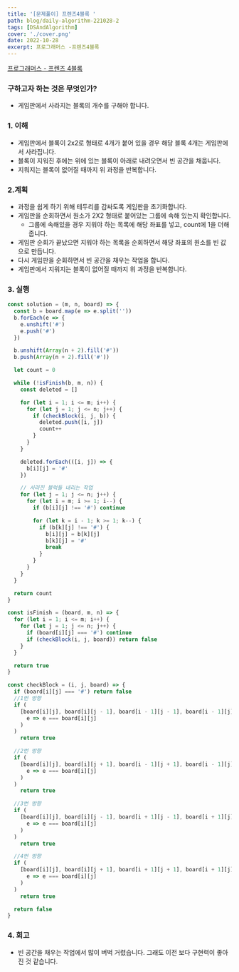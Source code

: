 ```yaml
---
title: '[문제풀이] 프렌즈4블록 '
path: blog/daily-algorithm-221028-2
tags: [DSAndAlgorithm]
cover: './cover.png'
date: 2022-10-28
excerpt: 프로그래머스 -프렌즈4블록
---
```


[프로그래머스 - 프렌즈 4블록](https://school.programmers.co.kr/learn/courses/30/lessons/17679)

### 구하고자 하는 것은 무엇인가?

- 게임판에서 사라지는 블록의 개수를 구해야 합니다.

### 1. 이해

- 게임판에서 블록이 2x2로 형태로 4개가 붙어 있을 경우 해당 블록 4개는 게임판에서 사라집니다.
- 블록이 지워진 후에는 위에 있는 블록이 아래로 내려오면서 빈 공간을 채웁니다.
- 지워지는 블록이 없어질 때까지 위 과정을 반복합니다.

### 2.계획

- 과정을 쉽게 하기 위해 테두리를 감싸도록 게임판을 초기화합니다.
- 게임판을 순회하면서 원소가 2X2 형태로 붙어있는 그룹에 속해 있는지 확인합니다.
  - 그룹에 속해있을 경우 지워야 하는 목록에 해당 좌표를 넣고, count에 1을 더해줍니다.
- 게임판 순회가 끝났으면 지워야 하는 목록을 순회하면서 해당 좌표의 원소를 빈 값으로 만듭니다.
- 다시 게임판을 순회하면서 빈 공간을 채우는 작업을 합니다.
- 게임판에서 지워지는 블록이 없어질 때까지 위 과정을 반복합니다.

### 3. 실행

```jsx
const solution = (m, n, board) => {
  const b = board.map(e => e.split(''))
  b.forEach(e => {
    e.unshift('#')
    e.push('#')
  })

  b.unshift(Array(n + 2).fill('#'))
  b.push(Array(n + 2).fill('#'))

  let count = 0

  while (!isFinish(b, m, n)) {
    const deleted = []

    for (let i = 1; i <= m; i++) {
      for (let j = 1; j <= n; j++) {
        if (checkBlock(i, j, b)) {
          deleted.push([i, j])
          count++
        }
      }
    }

    deleted.forEach(([i, j]) => {
      b[i][j] = '#'
    })

    // 사라진 블럭들 내리는 작업
    for (let j = 1; j <= n; j++) {
      for (let i = m; i >= 1; i--) {
        if (b[i][j] !== '#') continue

        for (let k = i - 1; k >= 1; k--) {
          if (b[k][j] !== '#') {
            b[i][j] = b[k][j]
            b[k][j] = '#'
            break
          }
        }
      }
    }
  }

  return count
}

const isFinish = (board, m, n) => {
  for (let i = 1; i <= m; i++) {
    for (let j = 1; j <= n; j++) {
      if (board[i][j] === '#') continue
      if (checkBlock(i, j, board)) return false
    }
  }

  return true
}

const checkBlock = (i, j, board) => {
  if (board[i][j] === '#') return false
  //1번 방향
  if (
    [board[i][j], board[i][j - 1], board[i - 1][j - 1], board[i - 1][j]].every(
      e => e === board[i][j]
    )
  )
    return true

  //2번 방향
  if (
    [board[i][j], board[i][j + 1], board[i - 1][j + 1], board[i - 1][j]].every(
      e => e === board[i][j]
    )
  )
    return true

  //3번 방향
  if (
    [board[i][j], board[i][j - 1], board[i + 1][j - 1], board[i + 1][j]].every(
      e => e === board[i][j]
    )
  )
    return true

  //4번 방향
  if (
    [board[i][j], board[i][j + 1], board[i + 1][j + 1], board[i + 1][j]].every(
      e => e === board[i][j]
    )
  )
    return true

  return false
}
```

### 4. 회고

- 빈 공간을 채우는 작업에서 많이 버벅 거렸습니다. 그래도 이전 보다 구현력이 좋아진 것 같습니다.
